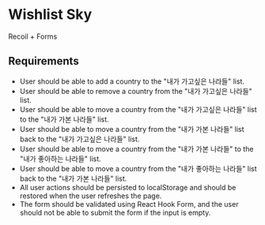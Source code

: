 # Wishlist Sky

Recoil + Forms

## Requirements

- User should be able to add a country to the "내가 가고싶은 나라들" list.
- User should be able to remove a country from the "내가 가고싶은 나라들" list.
- User should be able to move a country from the "내가 가고싶은 나라들" list to the "내가 가본 나라들" list.
- User should be able to move a country from the "내가 가본 나라들" list back to the "내가 가고싶은 나라들" list.
- User should be able to move a country from the "내가 가본 나라들" to the "내가 좋아하는 나라들" list.
- User should be able to move a country from the "내가 좋아하는 나라들" list back to the "내가 가본 나라들" list.
- All user actions should be persisted to localStorage and should be restored when the user refreshes the page.
- The form should be validated using React Hook Form, and the user should not be able to submit the form if the input is empty.
